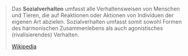 > Das **Sozialverhalten** umfasst alle Verhaltensweisen von Menschen und Tieren, die auf Reaktionen oder Aktionen von Individuen der eigenen Art abzielen. Sozialverhalten umfasst somit sowohl Formen des harmonischen Zusammenlebens als auch agonistisches (rivalisierendes) Verhalten.
>
> [Wikipedia](https://de.wikipedia.org/wiki/Sozialverhalten)